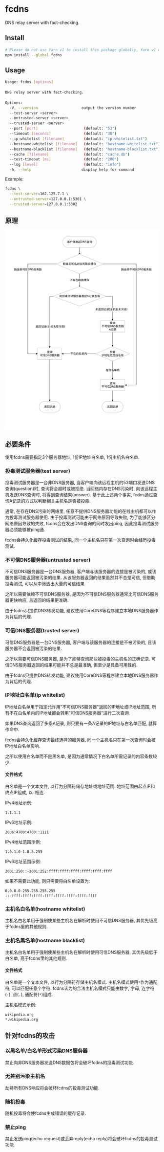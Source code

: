 # fcdns
DNS relay server with fact-checking.

## Install
```sh
# Please do not use Yarn v1 to install this package globally, Yarn v1 cannot properly patch dependencies.
npm install --global fcdns
```

## Usage
```sh
Usage: fcdns [options]

DNS relay server with fact-checking.

Options:
  -V, --version                    output the version number
  --test-server <server>
  --untrusted-server <server>
  --trusted-server <server>
  --port [port]                     (default: "53")
  --timeout [seconds]               (default: "30")
  --ip-whitelist [filename]         (default: "ip-whitelist.txt")
  --hostname-whitelist [filename]   (default: "hostname-whitelist.txt")
  --hostname-blacklist [filename]   (default: "hostname-blacklist.txt")
  --cache [filename]                (default: "cache.db")
  --test-timeout [ms]               (default: "200")
  --log [level]                     (default: "info")
  -h, --help                       display help for command
```

Example:
```sh
fcdns \
  --test-server=162.125.7.1 \
  --untrusted-server=127.0.0.1:5301 \
  --trusted-server=127.0.0.1:5302
```

## 原理
![流程图](./res/flow-chart.svg)

## 必要条件
使用fcdns需要指定3个服务器地址, 1份IP地址白名单, 1份主机名白名单.

### 投毒测试服务器(test server)
投毒测试服务器是一台非DNS服务器,
当客户端向该远程主机的53端口发送DNS查询(question)时, 查询将会超时或被拒绝.
当网络内存在DNS污染时, 向该远程主机发送DNS查询时, 将得到查询结果(answer).
基于此上述两个事实, fcdns通过查询A记录的方式以判断相关主机名是否被投毒.

通常, 在存在DNS污染的网络里, 任意不提供DNS服务器功能的在线主机都可以作为投毒测试服务器使用.
由于投毒测试可能由于网络原因导致失败, 为了能够区分网络原因导致的失败,
fcdns会在发出DNS查询的同时发出ping, 因此投毒测试服务器必须能够被ping通.

fcdns会持久化缓存投毒测试的结果, 同一个主机名只在第一次查询时会经历投毒测试.

### 不可信DNS服务器(untrusted server)
不可信DNS服务器是一台DNS服务器, 客户端与该服务器的连接是被污染的, 或该服务器可能返回被污染的结果.
从该服务器返回的结果虽然并不总是可信, 但借助投毒测试, 可以从中筛选出大量的可信结果.

之所以需要依赖不可信DNS服务器, 是因为不可信DNS服务器通常比可信DNS服务器更快响应, 且返回的结果更准确.

由于fcdns只提供DNS转发功能, 建议使用CoreDNS等程序建立本地DNS服务器作为背后的代理.

### 可信DNS服务器(trusted server)
可信DNS服务器是一台DNS服务器, 客户端与该服务器的连接是不被污染的, 且该服务器不会返回被污染的结果.

之所以需要可信DNS服务器, 是为了能够查询那些被投毒的主机名的正确记录.
可信DNS服务器返回的结果可能并不总是最准确, 但至少是具备可用性的.

由于fcdns只提供DNS转发功能, 建议使用CoreDNS等程序建立本地DNS服务器作为背后的代理.

### IP地址白名单(ip whitelist)
IP地址白名单用于指定允许用"不可信DNS服务器"返回的IP地址或IP地址范围,
所有不在白名单内的IP地址都会转用"可信DNS服务器"进行二次查询.

如果DNS查询返回了多条A记录, 则只要有一条A记录的IP地址与白名单匹配, 就算作命中.

fcdns会持久化缓存查询最终选择的服务器, 同一个主机名只在第一次查询时会被IP地址白名单影响.

之所以使用白名单而不是黑名单, 是因为通常情况下白名单所需记录的内容条数较少.

#### 文件格式
白名单是一个文本文件, 以行为分隔符储存地址或地址范围.
地址范围由起点IP和终点IP组成, 以`-`相连.

IPv4地址示例:
```
1.1.1.1
```

IPv6地址示例:
```
2606:4700:4700::1111
```

IPv4地址范围示例:
```
1.0.1.0-1.0.3.255
```

IPv6地址范围示例:
```
2001:250::-2001:252:ffff:ffff:ffff:ffff:ffff:ffff
```

如果不需要此功能, 则只需要将白名单设置为:
```
0.0.0.0-255.255.255.255
::-ffff:ffff:ffff:ffff:ffff:ffff:ffff:ffff
```

### 主机名白名单(hostname whitelist)
主机名白名单用于强制使某些主机名在解析时使用不可信DNS服务器, 其优先级高于fcdns里的其他规则.

### 主机名黑名单(hostname blacklist)
主机名白名单用于强制使某些主机名在解析时使用可信DNS服务器, 其优先级低于白名单, 高于fcdns里的其他规则.

#### 文件格式
白名单是一个文本文件, 以行为分隔符存储主机名模式.
主机名模式使用`*`作为通配符, 可以匹配任意个字符.
fcdns认为的合法主机名模式只能由数字, 字母, 连字符(`-`), 点(`.`), 通配符(`*`)组成.

主机名模式示例:
```
wikipedia.org
*.wikipedia.org
```

## 针对fcdns的攻击
### 以黑名单/白名单形式污染DNS服务器
禁止向非DNS服务器发送DNS数据包将会破坏fcdns的投毒测试功能.

### 无差别污染主机名
劫持所有DNS响应将会破坏fcdns的投毒测试功能.

### 随机投毒
随机投毒将会使fcdns生成错误的缓存记录.

### 禁止ping
禁止发送ping(echo request)或丢弃reply(echo reply)将会破坏fcdns的投毒测试功能.
